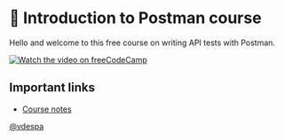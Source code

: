  # 👋 Introduction to Postman course

Hello and welcome to this free course on writing API tests with Postman. 

[![Watch the video on freeCodeCamp](https://img.youtube.com/vi/example-us/maxresdefault.jpg)](https://youtu.be/example-us)

## Important links

* [Course notes](./course-notes.md)

[@vdespa](https://twitter.com/vdespa)
